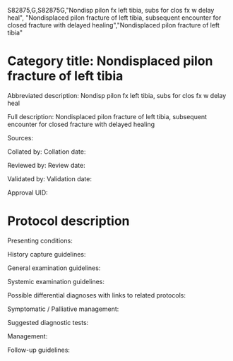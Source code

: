 S82875,G,S82875G,"Nondisp pilon fx left tibia, subs for clos fx w delay heal", "Nondisplaced pilon fracture of left tibia, subsequent encounter for closed fracture with delayed healing","Nondisplaced pilon fracture of left tibia"
# Category title: Nondisplaced pilon fracture of left tibia

Abbreviated description: Nondisp pilon fx left tibia, subs for clos fx w delay heal

Full description: Nondisplaced pilon fracture of left tibia, subsequent encounter for closed fracture with delayed healing

Sources:

Collated by:
Collation date:

Reviewed by:
Review date:

Validated by:
Validation date:

Approval UID:

# Protocol description

Presenting conditions:

History capture guidelines:

General examination guidelines:

Systemic examination guidelines:

Possible differential diagnoses with links to related protocols:

Symptomatic / Palliative management:

Suggested diagnostic tests:

Management:

Follow-up guidelines:
